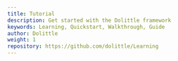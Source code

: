```yaml
---
title: Tutorial
description: Get started with the Dolittle framework
keywords: Learning, Quickstart, Walkthrough, Guide
author: Dolittle
weight: 1
repository: https://github.com/dolittle/Learning
---
```

